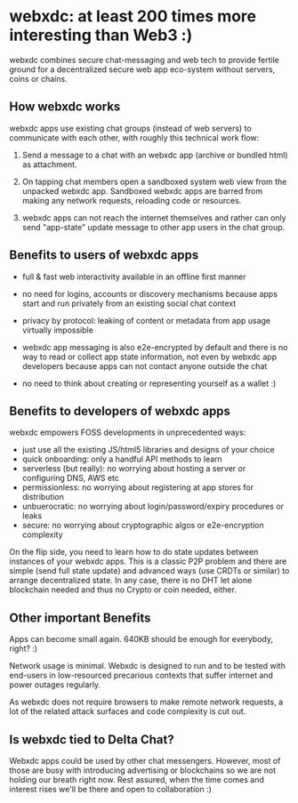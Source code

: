 # webxdc: at least 200 times more interesting than Web3 :) 

webxdc combines secure chat-messaging and web tech to provide fertile ground for
a decentralized secure web app eco-system without servers, coins or chains. 

## How webxdc works  

webxdc apps use existing chat groups (instead of web servers) to communicate with each other, with roughly this technical work flow: 

1. Send a message to a chat with an webxdc app (archive or bundled html) as attachment. 

2. On tapping chat members open a sandboxed system web view from the unpacked webxdc app.
   Sandboxed webxdc apps are barred from making any network requests, reloading code or resources. 

3. webxdc apps can not reach the internet themselves and rather can only send "app-state" update message to other app users in the chat group.


## Benefits to users of webxdc apps 

- full & fast web interactivity available in an offline first manner

- no need for logins, accounts or discovery mechanisms because apps start and run privately 
  from an existing social chat context 

- privacy by protocol: leaking of content or metadata from app usage virtually impossible

- webxdc app messaging is also e2e-encrypted by default and there is no
  way to read or collect app state information, not even by webxdc app developers 
  because apps can not contact anyone outside the chat

- no need to think about creating or representing yourself as a wallet :)


## Benefits to developers of webxdc apps

webxdc empowers FOSS developments in unprecedented ways: 

- just use all the existing JS/html5 libraries and designs of your choice
- quick onboarding: only a handful API methods to learn 
- serverless (but really): no worrying about hosting a server or configuring DNS, AWS etc 
- permissionless: no worrying about registering at app stores for distribution
- unbuerocratic: no worrying about login/password/expiry procedures or leaks 
- secure: no worrying about cryptographic algos or e2e-encryption complexity

On the flip side, you need to learn how to do state updates between instances of your webxdc apps. This is a classic P2P problem and there are simple (send full state update) and advanced ways (use CRDTs or similar) to arrange decentralized state. In any case, there is no DHT let alone blockchain needed and thus no Crypto or coin needed, either.


## Other important Benefits 

Apps can become small again. 640KB should be enough for everybody, right? :) 

Network usage is minimal. Webxdc is designed to run and to be tested with end-users in low-resourced precarious contexts that suffer internet and power outages regularly. 

As webxdc does not require browsers to make remote network requests, a lot of the related attack surfaces and code complexity is cut out. 

## Is webxdc tied to Delta Chat? 

Webxdc apps could be used by other chat messengers. However, most of those are busy with introducing advertising or blockchains so we are not holding our breath right now. Rest assured, when the time comes and interest rises we'll be there and open to collaboration :)

